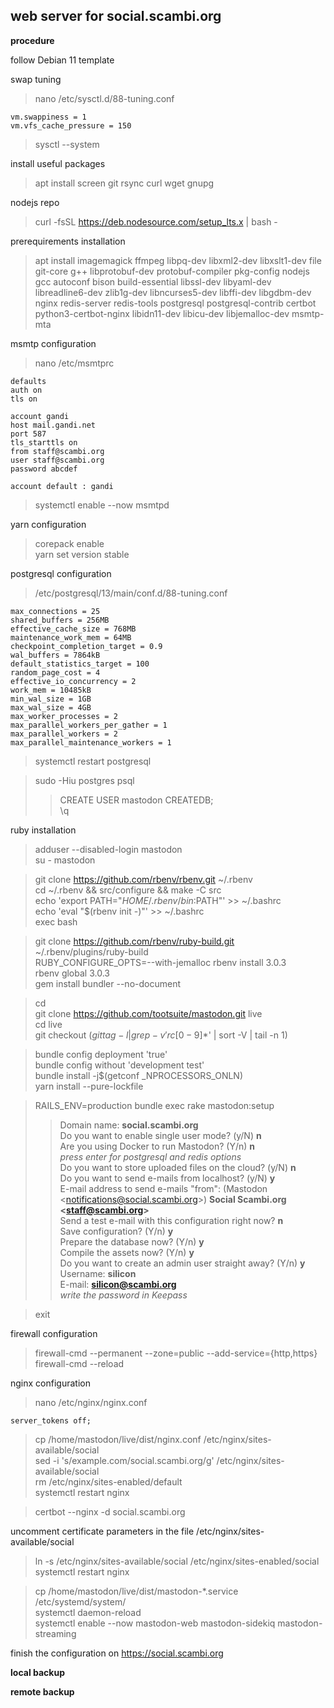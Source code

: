 ## web server for social.scambi.org

**procedure**

follow Debian 11 template  

swap tuning  
>nano /etc/sysctl.d/88-tuning.conf

    vm.swappiness = 1
    vm.vfs_cache_pressure = 150

>sysctl --system

install useful packages  
>apt install screen git rsync curl wget gnupg

nodejs repo
>curl -fsSL https://deb.nodesource.com/setup_lts.x | bash -  

prerequirements installation  
>apt install imagemagick ffmpeg libpq-dev libxml2-dev libxslt1-dev file git-core g++ libprotobuf-dev protobuf-compiler pkg-config nodejs gcc autoconf bison build-essential libssl-dev libyaml-dev libreadline6-dev zlib1g-dev libncurses5-dev libffi-dev libgdbm-dev nginx redis-server redis-tools postgresql postgresql-contrib certbot python3-certbot-nginx libidn11-dev libicu-dev libjemalloc-dev msmtp-mta  

msmtp configuration  
>nano /etc/msmtprc

    defaults
    auth on
    tls on  

    account gandi
    host mail.gandi.net
    port 587
    tls_starttls on
    from staff@scambi.org
    user staff@scambi.org
    password abcdef   

    account default : gandi

>systemctl enable --now msmtpd

yarn configuration
>corepack enable  
>yarn set version stable  

postgresql configuration
>/etc/postgresql/13/main/conf.d/88-tuning.conf  

    max_connections = 25
    shared_buffers = 256MB
    effective_cache_size = 768MB
    maintenance_work_mem = 64MB
    checkpoint_completion_target = 0.9
    wal_buffers = 7864kB
    default_statistics_target = 100
    random_page_cost = 4
    effective_io_concurrency = 2
    work_mem = 10485kB
    min_wal_size = 1GB
    max_wal_size = 4GB
    max_worker_processes = 2
    max_parallel_workers_per_gather = 1
    max_parallel_workers = 2
    max_parallel_maintenance_workers = 1

>systemctl restart postgresql

>sudo -Hiu postgres psql  
>>CREATE USER mastodon CREATEDB;  
>>\q  

ruby installation
>adduser --disabled-login mastodon  
>su - mastodon  

>git clone https://github.com/rbenv/rbenv.git ~/.rbenv  
>cd ~/.rbenv && src/configure && make -C src  
>echo 'export PATH="$HOME/.rbenv/bin:$PATH"' >> ~/.bashrc  
>echo 'eval "$(rbenv init -)"' >> ~/.bashrc  
>exec bash  

>git clone https://github.com/rbenv/ruby-build.git ~/.rbenv/plugins/ruby-build  
>RUBY_CONFIGURE_OPTS=--with-jemalloc rbenv install 3.0.3  
>rbenv global 3.0.3  
>gem install bundler --no-document  

>cd  
>git clone https://github.com/tootsuite/mastodon.git live  
>cd live  
>git checkout $(git tag -l | grep -v 'rc[0-9]*$' | sort -V | tail -n 1)  

>bundle config deployment 'true'  
>bundle config without 'development test'  
>bundle install -j$(getconf _NPROCESSORS_ONLN)  
>yarn install --pure-lockfile  

>RAILS_ENV=production bundle exec rake mastodon:setup  
>>Domain name: **social.scambi.org**  
>>Do you want to enable single user mode? (y/N) **n**  
>>Are you using Docker to run Mastodon? (Y/n) **n**  
>>*press enter for postgresql and redis options*  
>>Do you want to store uploaded files on the cloud? (y/N) **n**  
>>Do you want to send e-mails from localhost? (y/N) **y**  
>>E-mail address to send e-mails "from": (Mastodon \<notifications@social.scambi.org\>) **Social Scambi.org \<staff@scambi.org\>**  
>>Send a test e-mail with this configuration right now? **n**  
>>Save configuration? (Y/n) **y**  
>>Prepare the database now? (Y/n) **y**  
>>Compile the assets now? (Y/n) **y**  
>>Do you want to create an admin user straight away? (Y/n) **y**  
>>Username: **silicon**  
>>E-mail: **silicon@scambi.org**  
>>*write the password in Keepass*  

>exit  

firewall configuration  
>firewall-cmd --permanent --zone=public --add-service={http,https}  
>firewall-cmd --reload

nginx configuration  
>nano /etc/nginx/nginx.conf

    server_tokens off;

>cp /home/mastodon/live/dist/nginx.conf /etc/nginx/sites-available/social  
>sed -i 's/example.com/social.scambi.org/g' /etc/nginx/sites-available/social  
>rm /etc/nginx/sites-enabled/default  
>systemctl restart nginx  

>certbot --nginx -d social.scambi.org  

uncomment certificate parameters in the file /etc/nginx/sites-available/social  

>ln -s /etc/nginx/sites-available/social /etc/nginx/sites-enabled/social  
>systemctl restart nginx  

>cp /home/mastodon/live/dist/mastodon-*.service /etc/systemd/system/  
>systemctl daemon-reload  
>systemctl enable --now mastodon-web mastodon-sidekiq mastodon-streaming  

finish the configuration on https://social.scambi.org

**local backup**

**remote backup**
